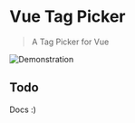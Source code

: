 # Vue Tag Picker

> A Tag Picker for Vue

![Demonstration](https://raw.githubusercontent.com/Aidurber/VueTagPicker/master/docs/example.gif)


## Todo
Docs :)

